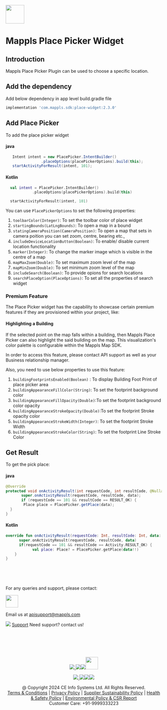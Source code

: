 
[<img src="https://about.mappls.com/images/mappls-b-logo.svg" height="60"/> </p>](https://www.mapmyindia.com/api)

# Mappls Place Picker Widget

##  Introduction
Mappls Place Picker Plugin can be used to choose a specific location.


## Add the dependency
Add below dependency in app level build.gradle file
~~~groovy	
implementation 'com.mappls.sdk:place-widget:2.3.0'
~~~

## Add Place Picker

To add the place picker widget
####  java

~~~java
   Intent intent = new PlacePicker.IntentBuilder()  
                .placeOptions(placePickerOptions).build(this);  
   startActivityForResult(intent, 101);
~~~

####  Kotlin

~~~kotlin
  val intent = PlacePicker.IntentBuilder()  
            .placeOptions(placePickerOptions).build(this)  

  startActivityForResult(intent, 101)
~~~
You can use `PlacePickerOptions` to set the following properties:
1. `toolbarColor(Integer)`:  To set the toolbar color of place widget
2. `startingBounds(LatLngBounds)`: To open a map in a bound
3. `statingCameraPosition(CameraPosition)`: To open a map that sets in camera poition you can set zoom, centre, bearing etc.,
4. `includeDeviceLocationButton(Boolean)`: To enable/ disable current location functionality
5. `marker(Integer)`: To change the marker image which is visible in the centre of a map
6. `mapMaxZoom(Double)`: To set maximum zoom level of the map
7. `mapMinZoom(Double)`: To set minimum zoom level of the map
8. `includeSearch(Boolean)`: To provide opions for search locations
9. `searchPlaceOption(PlaceOptions)`: To set all the properties of search widget

### Premium Feature
The Place Picker widget has the capability to showcase certain premium features if they are provisioned within your project, like: 

#### Highlighting a Building
If the selected point on the map falls within a building, then Mappls Place Picker can also highlight the said building on the map. This visualization's color palette is configurable within the Mappls Map SDK.

In order to access this feature, please contact API support as well as your Business relationship manager.

Also, you need to use below properties to use this feature:
1. `buildingFootprintsEnabled(Boolean)` : To display Building Foot Print of place picker area
2. `buildingAppearanceFillColor(String)`: To set the footprint background color
3. `buildingAppearanceFillOpacity(Double)`:To set the footprint background color opacity
4. `buildingAppearanceStrokeOpacity(Double)`:To set the footprint Stroke opacity color
5. `buildingAppearanceStrokeWidth(Integer)`: To set the footprint Stroke Width
6. `buildingAppearanceStrokeColor(String)`: To set the footprint Line Stroke Color
   ​

##  Get Result

To get the pick place:
####  java

~~~java
@Override  
protected void onActivityResult(int requestCode, int resultCode, @Nullable Intent data) {  
       super.onActivityResult(requestCode, resultCode, data);  
       if (requestCode == 101 && resultCode == RESULT_OK) {  
        Place place = PlacePicker.getPlace(data);  
  }  
}
~~~

####  Kotlin

~~~kotlin
override fun onActivityResult(requestCode: Int, resultCode: Int, data: Intent?) {  
      super.onActivityResult(requestCode, resultCode, data)  
      if(requestCode == 101 && resultCode == Activity.RESULT_OK) {  
            val place: Place? = PlacePicker.getPlace(data!!)            
    }  
}
~~~

<br><br><br>

For any queries and support, please contact: 

[<img src="https://about.mappls.com/images/mappls-logo.svg" height="40"/> </p>](https://about.mappls.com/api/)
Email us at [apisupport@mappls.com](mailto:apisupport@mappls.com)


![](https://www.mapmyindia.com/api/img/icons/support.png)
[Support](https://about.mappls.com/contact/)
Need support? contact us!

<br></br>
<br></br>

[<p align="center"> <img src="https://www.mapmyindia.com/api/img/icons/stack-overflow.png"/> ](https://stackoverflow.com/questions/tagged/mappls-api)[![](https://www.mapmyindia.com/api/img/icons/blog.png)](https://about.mappls.com/blog/)[![](https://www.mapmyindia.com/api/img/icons/gethub.png)](https://github.com/Mappls-api)[<img src="https://mmi-api-team.s3.ap-south-1.amazonaws.com/API-Team/npm-logo.one-third%5B1%5D.png" height="40"/> </p>](https://www.npmjs.com/org/mapmyindia) 



[<p align="center"> <img src="https://www.mapmyindia.com/june-newsletter/icon4.png"/> ](https://www.facebook.com/Mapplsofficial)[![](https://www.mapmyindia.com/june-newsletter/icon2.png)](https://twitter.com/mappls)[![](https://www.mapmyindia.com/newsletter/2017/aug/llinkedin.png)](https://www.linkedin.com/company/mappls/)[![](https://www.mapmyindia.com/june-newsletter/icon3.png)](https://www.youtube.com/channel/UCAWvWsh-dZLLeUU7_J9HiOA)




<div align="center">@ Copyright 2024 CE Info Systems Ltd. All Rights Reserved.</div>

<div align="center"> <a href="https://about.mappls.com/api/terms-&-conditions">Terms & Conditions</a> | <a href="https://about.mappls.com/about/privacy-policy">Privacy Policy</a> | <a href="https://about.mappls.com/pdf/mapmyIndia-sustainability-policy-healt-labour-rules-supplir-sustainability.pdf">Supplier Sustainability Policy</a> | <a href="https://about.mappls.com/pdf/Health-Safety-Management.pdf">Health & Safety Policy</a> | <a href="https://about.mappls.com/pdf/Environment-Sustainability-Policy-CSR-Report.pdf">Environmental Policy & CSR Report</a>

<div align="center">Customer Care: +91-9999333223</div>
